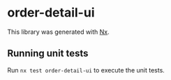 # order-detail-ui

This library was generated with [Nx](https://nx.dev).

## Running unit tests

Run `nx test order-detail-ui` to execute the unit tests.
